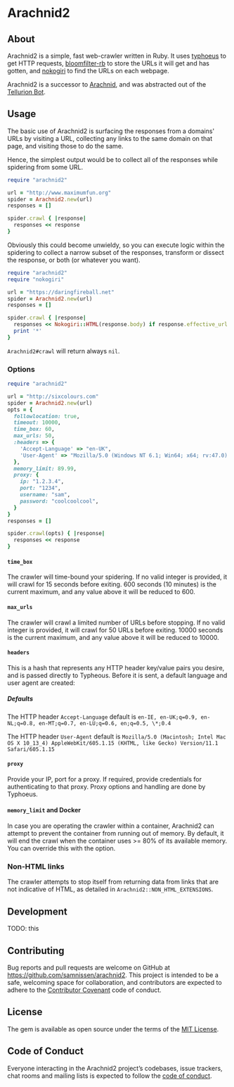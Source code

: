 # Arachnid2

## About

Arachnid2 is a simple, fast web-crawler written in Ruby.
It uses [typhoeus](https://github.com/typhoeus/typhoeus)
to get HTTP requests,
[bloomfilter-rb](https://github.com/igrigorik/bloomfilter-rb)
to store the URLs it will get and has gotten,
and [nokogiri](https://github.com/sparklemotion/nokogiri)
to find the URLs on each webpage.

Arachnid2 is a successor to [Arachnid](https://github.com/dchuk/Arachnid),
and was abstracted out of the [Tellurion Bot](https://github.com/samnissen/tellurion_bot).

## Usage

The basic use of Arachnid2 is surfacing the responses from a domains'
URLs by visiting a URL, collecting any links to the same domain
on that page, and visiting those to do the same.

Hence, the simplest output would be to collect all of the responses
while spidering from some URL.

```ruby
require "arachnid2"

url = "http://www.maximumfun.org"
spider = Arachnid2.new(url)
responses = []

spider.crawl { |response|
  responses << response
}
```

Obviously this could become unwieldy,
so you can execute logic within the spidering to collect a narrow subset
of the responses, transform or dissect the response,
or both (or whatever you want).

```ruby
require "arachnid2"
require "nokogiri"

url = "https://daringfireball.net"
spider = Arachnid2.new(url)
responses = []

spider.crawl { |response|
  responses << Nokogiri::HTML(response.body) if response.effective_url =~ /.*amazon.*/
  print '*'
}
```

`Arachnid2#crawl` will return always `nil`.

### Options

```ruby
require "arachnid2"

url = "http://sixcolours.com"
spider = Arachnid2.new(url)
opts = {
  followlocation: true,
  timeout: 10000,
  time_box: 60,
  max_urls: 50,
  :headers => {
    'Accept-Language' => "en-UK",
    'User-Agent' => "Mozilla/5.0 (Windows NT 6.1; Win64; x64; rv:47.0) Gecko/20100101 Firefox/47.0",
  },
  memory_limit: 89.99,
  proxy: {
    ip: "1.2.3.4",
    port: "1234",
    username: "sam",
    password: "coolcoolcool",
  }
}
responses = []

spider.crawl(opts) { |response|
  responses << response
}
```

#### `time_box`

The crawler will time-bound your spidering. If no valid integer is provided,
it will crawl for 15 seconds before exiting. 600 seconds (10 minutes)
is the current maximum, and any value above it will be reduced to 600.

#### `max_urls`

The crawler will crawl a limited number of URLs before stopping.
If no valid integer is provided, it will crawl for 50 URLs before exiting.
10000 seconds is the current maximum,
and any value above it will be reduced to 10000.

#### `headers`

This is a hash that represents any HTTP header key/value pairs you desire,
and is passed directly to Typheous. Before it is sent, a default
language and user agent are created:

##### Defaults

The HTTP header `Accept-Language` default is
`en-IE, en-UK;q=0.9, en-NL;q=0.8, en-MT;q=0.7, en-LU;q=0.6, en;q=0.5, \*;0.4`

The HTTP header `User-Agent` default is
`Mozilla/5.0 (Macintosh; Intel Mac OS X 10_13_4) AppleWebKit/605.1.15 (KHTML, like Gecko) Version/11.1 Safari/605.1.15`

#### `proxy`

Provide your IP, port for a proxy. If required, provide credentials for
authenticating to that proxy. Proxy options and handling are done
by Typhoeus.

#### `memory_limit` and Docker

In case you are operating the crawler within a container, Arachnid2
can attempt to prevent the container from running out of memory.
By default, it will end the crawl when the container uses >= 80%
of its available memory. You can override this with the
option.

### Non-HTML links

The crawler attempts to stop itself from returning data from
links that are not indicative of HTML, as detailed in
`Arachnid2::NON_HTML_EXTENSIONS`.

## Development

TODO: this

## Contributing

Bug reports and pull requests are welcome on GitHub at
https://github.com/samnissen/arachnid2.
This project is intended to be a safe,
welcoming space for collaboration,
and contributors are expected to adhere to the
[Contributor Covenant](http://contributor-covenant.org) code of conduct.

## License

The gem is available as open source under the terms of the
[MIT License](https://opensource.org/licenses/MIT).

## Code of Conduct

Everyone interacting in the Arachnid2 project’s codebases,
issue trackers, chat rooms and mailing lists is expected
to follow the
[code of conduct](https://github.com/samnissen/arachnid2/blob/master/CODE_OF_CONDUCT.md).

